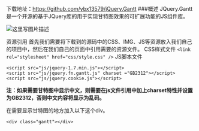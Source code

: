 下载地址：https://github.com/ybx13579/jQuery.Gantt
###概述
     JQuery.Gantt是一个开源的基于JQuery库的用于实现甘特图效果的可扩展功能的JS组件库。

![这里写图片描述](http://img.blog.csdn.net/20170619180622819?watermark/2/text/aHR0cDovL2Jsb2cuY3Nkbi5uZXQvWWFuZ0JpbmdY/font/5a6L5L2T/fontsize/400/fill/I0JBQkFCMA==/dissolve/70/gravity/SouthEast)


资源引用
     首先我们需要将下载到的源码中的CSS、IMG、JS等资源放入我们自己的项目中，然后在我们自己的页面中引用需要的资源文件。
CSS样式文件
`<link rel="stylesheet" href="css/style.css" />`
JS脚本文件

```
<script src="js/jquery-1.7.min.js"></script>
<script src="js/jquery.fn.gantt.js" charset ="GB2312"></script>
<script src="js/jquery.cookie.js"></script>
```

**注：如果需要甘特图中显示中文，则需要在js文件引用中加上charset特性并设置为GB2312，否则中文内容将显示为乱码。**


在需要显示甘特图的地方加入以下这个div。

```
<div class="gantt"></div>
```








